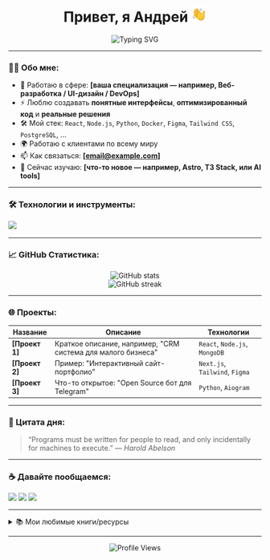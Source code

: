 <h1 align="center">Привет, я Андрей <img src="./Animated_AgADexYAAiKl8Es.gif" width="30"/></h1>
<p align="center">
  <img src="https://readme-typing-svg.herokuapp.com?font=Fira+Code&duration=3000&color=FFFFFF&center=true&vCenter=true&lines=%D0%A0%D0%B0%D0%B7%D1%80%D0%B0%D0%B1%D0%BE%D1%82%D1%87%D0%B8%D0%BA%2C+UI%2FUX+%D0%94%D0%B8%D0%B7%D0%B0%D0%B9%D0%BD%D0%B5%D1%80" alt="Typing SVG" />
</p>

---

### 🧑‍💻 Обо мне:
- 🎯 Работаю в сфере: **[ваша специализация — например, Веб-разработка / UI-дизайн / DevOps]**
- ⚡ Люблю создавать **понятные интерфейсы**, **оптимизированный код** и **реальные решения**
- 🛠️ Мой стек: `React`, `Node.js`, `Python`, `Docker`, `Figma`, `Tailwind CSS`, `PostgreSQL`, ...
- 🌍 Работаю с клиентами по всему миру
- 📫 Как связаться: **[email@example.com]**  
- 🌱 Сейчас изучаю: **[что-то новое — например, Astro, T3 Stack, или AI tools]**

---

### 🛠 Технологии и инструменты:
<p align="left">
  <img src="https://skillicons.dev/icons?i=js,ts,react,nextjs,nodejs,python,docker,figma,postgres,git,github,vscode" />
</p>

---

### 📈 GitHub Статистика:
<p align="center">
  <img src="https://github-readme-stats.vercel.app/api?username=your-username&show_icons=true&theme=tokyonight" alt="GitHub stats" />
  <br />
  <img src="https://github-readme-streak-stats.herokuapp.com/?user=your-username&theme=tokyonight" alt="GitHub streak" />
</p>

---

### 🌐 Проекты:
| Название | Описание | Технологии |
|----------|----------|------------|
| **[Проект 1]** | Краткое описание, например, "CRM система для малого бизнеса" | `React`, `Node.js`, `MongoDB` |
| **[Проект 2]** | Пример: "Интерактивный сайт-портфолио" | `Next.js`, `Tailwind`, `Figma` |
| **[Проект 3]** | Что-то открытое: "Open Source бот для Telegram" | `Python`, `Aiogram` |

---

### 💬 Цитата дня:
> “Programs must be written for people to read, and only incidentally for machines to execute.” — *Harold Abelson*

---

### ☕ Давайте пообщаемся:
<p>
  <a href="mailto:email@example.com"><img src="https://img.shields.io/badge/email-D14836?style=for-the-badge&logo=gmail&logoColor=white"/></a>
  <a href="https://t.me/yourusername"><img src="https://img.shields.io/badge/telegram-2CA5E0?style=for-the-badge&logo=telegram&logoColor=white"/></a>
  <a href="https://linkedin.com/in/yourusername"><img src="https://img.shields.io/badge/linkedin-0077B5?style=for-the-badge&logo=linkedin&logoColor=white"/></a>
</p>

---

<details>
<summary>📚 Мои любимые книги/ресурсы</summary>

- *Clean Code* — Robert C. Martin  
- *Designing Interfaces* — Jenifer Tidwell  
- *You Don’t Know JS*  
- [Frontend Mentor](https://www.frontendmentor.io/)
- [Awesome GitHub Profiles](https://github.com/EddieHubCommunity/awesome-github-profiles)

</details>

---

<p align="center">
  <img src="https://komarev.com/ghpvc/?username=your-username&color=blue" alt="Profile Views" />
</p>
